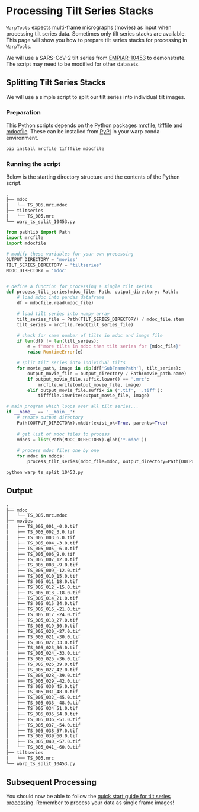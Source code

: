 # Processing Tilt Series Stacks

`WarpTools` expects multi-frame micrographs (movies) as input when processing
tilt series data. Sometimes only tilt series stacks are available.
This page will show you how to prepare tilt series stacks for processing in
`WarpTools`.

We will use a SARS-CoV-2 tilt series from [EMPIAR-10453](https://www.ebi.ac.uk/empiar/EMPIAR-10453/) to demonstrate.
The script may need to be modified for other datasets.

## Splitting Tilt Series Stacks

We will use a simple script to split our tilt series into individual tilt images.

### Preparation
This Python scripts depends on the Python packages
[mrcfile](https://github.com/ccpem/mrcfile),
[tifffile](https://github.com/cgohlke/tifffile)
and
[mdocfile](https://github.com/teamtomo/mdocfile).
These can be installed from [PyPI](https://pypi.org/) in your warp conda environment.

```sh
pip install mrcfile tifffile mdocfile
```

### Running the script

Below is the starting directory structure and the contents of the Python script.

```txt title="directory structure (single tilt series)"
.
├── mdoc
│   └── TS_005.mrc.mdoc
├── tiltseries
│   └── TS_005.mrc
└── warp_ts_split_10453.py
```

```python title="warp_ts_split_10453.py"
from pathlib import Path
import mrcfile
import mdocfile

# modify these variables for your own processing
OUTPUT_DIRECTORY = 'movies'
TILT_SERIES_DIRECTORY = 'tiltseries'
MDOC_DIRECTORY = 'mdoc'


# define a function for processing a single tilt series
def process_tilt_series(mdoc_file: Path, output_directory: Path):
    # load mdoc into pandas dataframe
    df = mdocfile.read(mdoc_file)

    # load tilt series into numpy array
    tilt_series_file = Path(TILT_SERIES_DIRECTORY) / mdoc_file.stem
    tilt_series = mrcfile.read(tilt_series_file)

    # check for same number of tilts in mdoc and image file
    if len(df) != len(tilt_series):
        e = f'more tilts in mdoc than tilt series for {mdoc_file}'
        raise RuntimeError(e)

    # split tilt series into individual tilts
    for movie_path, image in zip(df['SubFramePath'], tilt_series):
        output_movie_file = output_directory / Path(movie_path.name)
        if output_movie_file.suffix.lower() == '.mrc':
            mrcfile.write(output_movie_file, image)
        elif output_movie_file.suffix in ('.tif', '.tiff'):
            tifffile.imwrite(output_movie_file, image)

# main program which loops over all tilt series...
if __name__ == '__main__':
    # create output directory
    Path(OUTPUT_DIRECTORY).mkdir(exist_ok=True, parents=True)
    
    # get list of mdoc files to process
    mdocs = list(Path(MDOC_DIRECTORY).glob('*.mdoc'))
    
    # process mdoc files one by one
    for mdoc in mdocs:
        process_tilt_series(mdoc_file=mdoc, output_directory=Path(OUTPUT_DIRECTORY))
```

```sh
python warp_ts_split_10453.py
```

## Output

```txt title="output directory structure"
.
├── mdoc
│   └── TS_005.mrc.mdoc
├── movies
│   ├── TS_005_001_-0.0.tif
│   ├── TS_005_002_3.0.tif
│   ├── TS_005_003_6.0.tif
│   ├── TS_005_004_-3.0.tif
│   ├── TS_005_005_-6.0.tif
│   ├── TS_005_006_9.0.tif
│   ├── TS_005_007_12.0.tif
│   ├── TS_005_008_-9.0.tif
│   ├── TS_005_009_-12.0.tif
│   ├── TS_005_010_15.0.tif
│   ├── TS_005_011_18.0.tif
│   ├── TS_005_012_-15.0.tif
│   ├── TS_005_013_-18.0.tif
│   ├── TS_005_014_21.0.tif
│   ├── TS_005_015_24.0.tif
│   ├── TS_005_016_-21.0.tif
│   ├── TS_005_017_-24.0.tif
│   ├── TS_005_018_27.0.tif
│   ├── TS_005_019_30.0.tif
│   ├── TS_005_020_-27.0.tif
│   ├── TS_005_021_-30.0.tif
│   ├── TS_005_022_33.0.tif
│   ├── TS_005_023_36.0.tif
│   ├── TS_005_024_-33.0.tif
│   ├── TS_005_025_-36.0.tif
│   ├── TS_005_026_39.0.tif
│   ├── TS_005_027_42.0.tif
│   ├── TS_005_028_-39.0.tif
│   ├── TS_005_029_-42.0.tif
│   ├── TS_005_030_45.0.tif
│   ├── TS_005_031_48.0.tif
│   ├── TS_005_032_-45.0.tif
│   ├── TS_005_033_-48.0.tif
│   ├── TS_005_034_51.0.tif
│   ├── TS_005_035_54.0.tif
│   ├── TS_005_036_-51.0.tif
│   ├── TS_005_037_-54.0.tif
│   ├── TS_005_038_57.0.tif
│   ├── TS_005_039_60.0.tif
│   ├── TS_005_040_-57.0.tif
│   └── TS_005_041_-60.0.tif
├── tiltseries
│   └── TS_005.mrc
└── warp_ts_split_10453.py
```

## Subsequent Processing

You should now be able to follow the
[quick start guide for tilt series processing](../../user_guide/warptools/quick_start_warptools_tilt_series.md).
Remember to process your data as single frame images!